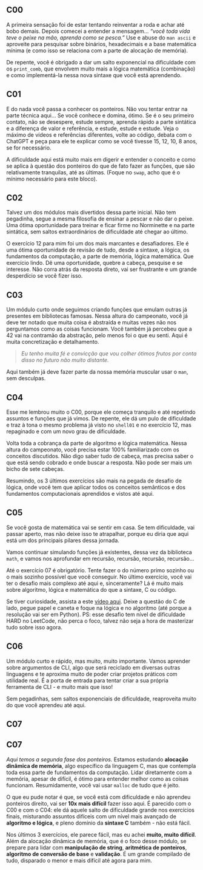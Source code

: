 ## C00

A primeira sensação foi de estar tentando reinventar a roda e achar até bobo demais. Depois comecei a entender a mensagem… *“você toda vida teve o peixe na mão, aprenda como se pesca.”* Use e abuse do `man ascii` e aproveite para pesquisar sobre binários, hexadecimais e a base matemática mínima (e como isso se relaciona com a parte de alocação de memória).

De repente, você é obrigado a dar um salto exponencial na dificuldade com os `print_comb`, que envolvem muito mais a lógica matemática (combinação) e como implementá-la nessa nova sintaxe que você está aprendendo.

## C01

E do nada você passa a conhecer os ponteiros. Não vou tentar entrar na parte técnica aqui… Se você conhece e domina, ótimo. Se é o seu primeiro contato, não se desespere, estude sempre, aprenda rápido a parte sintática e a diferença de valor e referência, e estude, estude e estude. Veja o máximo de vídeos e referências diferentes, volte ao código, debata com o ChatGPT e peça para ele te explicar como se você tivesse 15, 12, 10, 8 anos, se for necessário.

A dificuldade aqui está muito mais em digerir e entender o conceito e como se aplica à questão dos ponteiros do que de fato fazer as funções, que são relativamente tranquilas, até as últimas. (Foque no `swap`, acho que é o mínimo necessário para este bloco).

## C02

Talvez um dos módulos mais divertidos dessa parte inicial. Não tem pegadinha, segue a mesma filosofia de ensinar a pescar e não dar o peixe. Uma ótima oportunidade para treinar e ficar firme no Norminette e na parte sintática, sem saltos extraordinários de dificuldade até chegar ao último.

O exercício 12 para mim foi um dos mais marcantes e desafiadores. Ele é uma ótima oportunidade de revisão de tudo, desde a sintaxe, a lógica, os fundamentos da computação, a parte de memória, lógica matemática. Que exercício lindo. Dê uma oportunidade, quebre a cabeça, pesquise e se interesse. Não corra atrás da resposta direto, vai ser frustrante e um grande desperdício se você fizer isso.

## C03

Um módulo curto onde seguimos criando funções que emulam outras já presentes em bibliotecas famosas. Nessa altura do campeonato, você já deve ter notado que muita coisa é abstraída e muitas vezes não nos perguntamos como as coisas funcionam. Você também já percebeu que a 42 vai na contramão da abstração, pelo menos foi o que eu senti. Aqui é muita concretização e detalhamento.

> *Eu tenho muita fé e convicção que vou colher ótimos frutos por conta disso no futuro não muito distante.*

Aqui também já deve fazer parte da nossa memória muscular usar o `man`, sem desculpas.

## C04

Esse me lembrou muito o C00, porque ele começa tranquilo e até repetindo assuntos e funções que já vimos. De repente, ele dá um pulo de dificuldade e traz à tona o mesmo problema já visto no `shell01` e no exercício 12, mas repaginado e com um novo grau de dificuldade.

Volta toda a cobrança da parte de algoritmo e lógica matemática. Nessa altura do campeonato, você precisa estar 100% familiarizado com os conceitos discutidos. Não digo saber tudo de cabeça, mas precisa saber o que está sendo cobrado e onde buscar a resposta. Não pode ser mais um bicho de sete cabeças.

Resumindo, os 3 últimos exercícios são mais na pegada de desafio de lógica, onde você tem que aplicar todos os conceitos semânticos e dos fundamentos computacionais aprendidos e vistos até aqui.

## C05

Se você gosta de matemática vai se sentir em casa. Se tem dificuldade, vai passar aperto, mas não deixe isso te atrapalhar, porque eu diria que aqui está um dos principais pilares dessa jornada.

Vamos continuar simulando funções já existentes, dessa vez da biblioteca `math`, e vamos nos aprofundar em recursão, recursão, recursão, recursão…

Até o exercício 07 é obrigatório. Tente fazer o do número primo sozinho ou o mais sozinho possível que você conseguir. No último exercício, você vai ter o desafio mais complexo até aqui e, sinceramente? Lá é muito mais sobre algoritmo, lógica e matemática do que a sintaxe, C ou código.

Se tiver curiosidade, assista a este [vídeo aqui](https://www.youtube.com/watch?v=Ph95IHmRp5M). Deixe a questão do C de lado, pegue papel e caneta e foque na lógica e no algoritmo (até porque a resolução vai ser em Python). PS: esse desafio tem nível de dificuldade HARD no LeetCode, não perca o foco, talvez não seja a hora de masterizar tudo sobre isso agora.

## C06

Um módulo curto e rápido, mas muito, muito importante. Vamos aprender sobre argumentos de CLI, algo que será reciclado em diversas outras linguagens e te aproxima muito de poder criar projetos práticos com utilidade real. É a porta de entrada para tentar criar a sua própria ferramenta de CLI - e muito mais que isso!

Sem pegadinhas, sem saltos exponenciais de dificuldade, reaproveita muito do que você aprendeu até aqui.

## C07

## C07

*Aqui temos a segunda fase dos ponteiros.* Estamos estudando **alocação dinâmica de memória**, algo específico da linguagem C, mas que contempla toda essa parte de fundamentos da computação. Lidar diretamente com a memória, apesar de difícil, é ótimo para entender melhor como as coisas funcionam. Resumidamente, você vai usar `malloc` de tudo que é jeito.

O que eu pude notar é que, se você está com dificuldade e não aprendeu ponteiros direito, vai ser **10x mais difícil** fazer isso aqui. É parecido com o C00 e com o C04: ele dá aquele salto de dificuldade grande nos exercícios finais, misturando assuntos difíceis com um nível mais avançado de **algoritmo e lógica**, e pleno domínio da **sintaxe C** também - não está fácil.

Nos últimos 3 exercícios, ele parece fácil, mas eu achei **muito, muito difícil**. Além da alocação dinâmica de memória, que é o foco desse módulo, se prepare para lidar com **manipulação de string**, **aritmética de ponteiros**, **algoritmo de conversão de base** e **validação**. É um grande compilado de tudo, disparado o menor e mais difícil até agora para mim.
